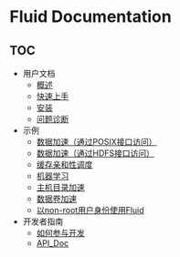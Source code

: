 # Fluid Documentation

<!-- markdownlint-disable MD007 -->
<!-- markdownlint-disable MD032 -->

## TOC

+ 用户文档
  - [概述](userguide/overview.md)
  - [快速上手](userguide/get_started.md)
  - [安装](userguide/install.md)
  - [问题诊断](userguide/troubleshooting.md)
+ 示例
  - [数据加速（通过POSIX接口访问）](samples/accelerate_data_accessing.md)
  - [数据加速（通过HDFS接口访问）](samples/accelerate_data_accessing_by_hdfs.md)
  - [缓存亲和性调度](samples/data_co_locality.md)
  - [机器学习](samples/machinelearning.md)
  - [主机目录加速](samples/hostpath.md)
  - [数据卷加速](samples/accelerate_pvc.md)
  - [以non-root用户身份使用Fluid](samples/nonroot_access.md)
+ 开发者指南
  - [如何参与开发](dev/how_to_develop.md)
  - [API_Doc](dev/api_doc.md)
